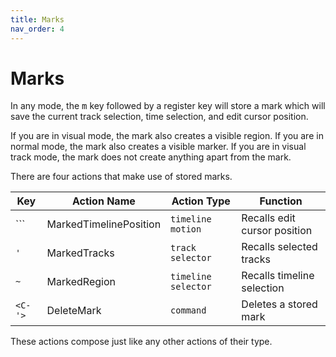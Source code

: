 ```yaml
---
title: Marks
nav_order: 4
---
```


# Marks

In any mode, the <kbd>m</kbd> key followed by a register key will store a mark which will save the current track selection, time selection, and edit cursor position.

If you are in visual mode, the mark also creates a visible region.
If you are in normal mode, the mark also creates a visible marker.
If you are in visual track mode, the mark does not create anything apart from the mark.

There are four actions that make use of stored marks.

| Key            | Action Name            | Action Type         | Function                     |
|----------------|------------------------|---------------------|------------------------------|
| `\`` | MarkedTimelinePosition | `timeline motion`   | Recalls edit cursor position |
| `'`   | MarkedTracks           | `track selector`    | Recalls selected tracks      |
| `~` | MarkedRegion           | `timeline selector` | Recalls timeline selection   |
| `<C-'>` | DeleteMark             | `command`           | Deletes a stored mark        |

These actions compose just like any other actions of their type. 
